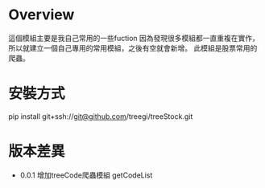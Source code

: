 # Overview 
這個模組主要是我自己常用的一些fuction
因為發現很多模組都一直重複在實作，所以就建立一個自己專用的常用模組，之後有空就會新增。
此模組是股票常用的爬蟲。

# 安裝方式
pip install git+ssh://git@github.com/treegi/treeStock.git

# 版本差異


* 0.0.1
    增加treeCode爬蟲模組
    getCodeList